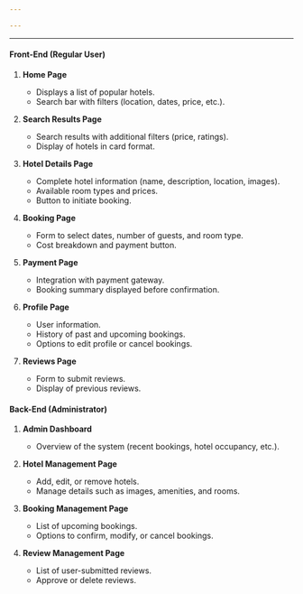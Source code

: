 ```yaml
---

---
```

___
#### **Front-End (Regular User)**

1. **Home Page**
    
    - Displays a list of popular hotels.
    - Search bar with filters (location, dates, price, etc.).

2. **Search Results Page**
    
    - Search results with additional filters (price, ratings).
    - Display of hotels in card format.

3. **Hotel Details Page**
    
    - Complete hotel information (name, description, location, images).
    - Available room types and prices.
    - Button to initiate booking.

4. **Booking Page**
    
    - Form to select dates, number of guests, and room type.
    - Cost breakdown and payment button.

5. **Payment Page**
    
    - Integration with payment gateway.
    - Booking summary displayed before confirmation.

6. **Profile Page**
    
    - User information.
    - History of past and upcoming bookings.
    - Options to edit profile or cancel bookings.

7. **Reviews Page**
    
    - Form to submit reviews.
    - Display of previous reviews.

#### **Back-End (Administrator)**

1. **Admin Dashboard**
    
    - Overview of the system (recent bookings, hotel occupancy, etc.).
    
2. **Hotel Management Page**
    
    - Add, edit, or remove hotels.
    - Manage details such as images, amenities, and rooms.
    
3. **Booking Management Page**
    
    - List of upcoming bookings.
    - Options to confirm, modify, or cancel bookings.
    
4. **Review Management Page**
    
    - List of user-submitted reviews.
    - Approve or delete reviews.